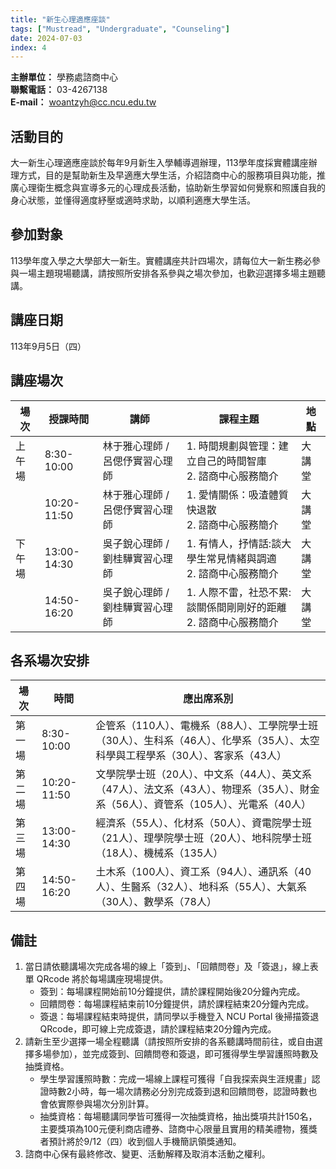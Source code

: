 ```yaml
---
title: "新生心理適應座談"
tags: ["Mustread", "Undergraduate", "Counseling"]
date: 2024-07-03
index: 4
---
```


**主辦單位：** 學務處諮商中心  
**聯繫電話：** 03-4267138  
**E-mail：** [woantzyh@cc.ncu.edu.tw](mailto:woantzyh@cc.ncu.edu.tw)

## 活動目的

大一新生心理適應座談於每年9月新生入學輔導週辦理，113學年度採實體講座辦理方式，目的是幫助新生及早適應大學生活，介紹諮商中心的服務項目與功能，推廣心理衛生概念與宣導多元的心理成長活動，協助新生學習如何覺察和照護自我的身心狀態，並懂得適度紓壓或適時求助，以順利適應大學生活。

## 參加對象

113學年度入學之大學部大一新生。實體講座共計四場次，請每位大一新生務必參與一場主題現場聽講，請按照所安排各系參與之場次參加，也歡迎選擇多場主題聽講。

## 講座日期

113年9月5日（四）

## 講座場次

| 場次 | 授課時間    | 講師         | 課程主題                                                         | 地點   |
| ---- | ----------- | ------------ | ---------------------------------------------------------------- | ------ |
| 上午場  | 8:30-10:00 | 林于雅心理師 / 呂偲伃實習心理師 | 1. 時間規劃與管理：建立自己的時間智庫<br>2. 諮商中心服務簡介        | 大講堂 |
|        | 10:20-11:50 |林于雅心理師 / 呂偲伃實習心理師              | 1. 愛情關係：吸渣體質快退散<br>2. 諮商中心服務簡介                | 大講堂 |
| 下午場  | 13:00-14:30 | 吳子銳心理師 / 劉桂驊實習心理師 | 1. 有情人，抒情話:談大學生常見情緒與調適<br>2. 諮商中心服務簡介     | 大講堂 |
|        | 14:50-16:20 | 吳子銳心理師 / 劉桂驊實習心理師             | 1. 人際不雷，社恐不累:談關係間剛剛好的距離<br>2. 諮商中心服務簡介 | 大講堂 |

## 各系場次安排

| 場次 | 時間         | 應出席系別                                                                                       |
| ---- | ------------ | ------------------------------------------------------------------------------------------------ |
| 第一場 | 8:30-10:00   | 企管系（110人）、電機系（88人）、工學院學士班（30人）、生科系（46人）、化學系（35人）、太空科學與工程學系（30人）、客家系（43人） |
| 第二場 | 10:20-11:50  | 文學院學士班（20人）、中文系（44人）、英文系（47人）、法文系（43人）、物理系（35人）、財金系（56人）、資管系（105人）、光電系（40人）  |
| 第三場 | 13:00-14:30  | 經濟系（55人）、化材系（50人）、資電院學士班（21人）、理學院學士班（20人）、地科院學士班（18人）、機械系（135人）        |
| 第四場 | 14:50-16:20  | 土木系（100人）、資工系（94人）、通訊系（40人）、生醫系（32人）、地科系（55人）、大氣系（30人）、數學系（78人）        |

## 備註

1. 當日請依聽講場次完成各場的線上「簽到」、「回饋問卷」及「簽退」，線上表單 QRcode 將於每場講座現場提供。
   - 簽到：每場課程開始前10分鐘提供，請於課程開始後20分鐘內完成。
   - 回饋問卷：每場課程結束前10分鐘提供，請於課程結束20分鐘內完成。
   - 簽退：每場課程結束時提供，請同學以手機登入 NCU Portal 後掃描簽退 QRcode，即可線上完成簽退，請於課程結束20分鐘內完成。
2. 請新生至少選擇一場全程聽講（請按照所安排的各系聽講時間前往，或自由選擇多場參加），並完成簽到、回饋問卷和簽退，即可獲得學生學習護照時數及抽獎資格。
   - 學生學習護照時數：完成一場線上課程可獲得「自我探索與生涯規畫」認證時數2小時，每一場次請務必分別完成簽到退和回饋問卷，認證時數也會依實際參與場次分別計算。
   - 抽獎資格：每場聽講同學皆可獲得一次抽獎資格，抽出獎項共計150名，主要獎項為100元便利商店禮券、諮商中心限量且實用的精美禮物，獲獎者預計將於9/12（四）收到個人手機簡訊領獎通知。
3. 諮商中心保有最終修改、變更、活動解釋及取消本活動之權利。

